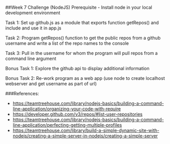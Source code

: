 ##Week 7 Challenge (NodeJS)
Prerequisite - Install node in your local development environment

Task 1: Set up github.js as a module that exports function getRepos() and include and use it in app.js

Task 2: Program getRepos() function to get the public repos from a github username and write a list of the repo names to the console

Task 3: Pull in the username for whom the program will pull repos from a command line argument


Bonus Task 1: Explore the github api to display additional information

Bonus Task 2: Re-work program as a web app (use node to create localhost webserver and get username as part of url)


###References: 

- https://teamtreehouse.com/library/nodejs-basics/building-a-command-line-application/organizing-your-code-with-require
- https://developer.github.com/v3/repos/#list-user-repositories
- https://teamtreehouse.com/library/nodejs-basics/building-a-command-line-application/perfecting-getting-multiple-profiles
- https://teamtreehouse.com/library/build-a-simple-dynamic-site-with-nodejs/creating-a-simple-server-in-nodejs/creating-a-simple-server
